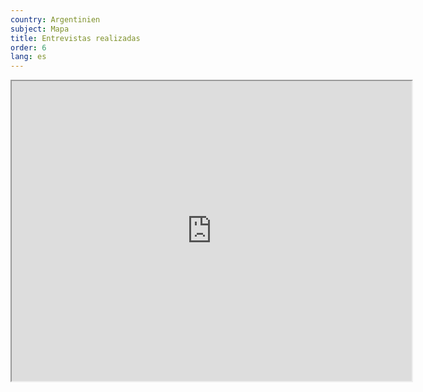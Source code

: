 ```yaml
---
country: Argentinien
subject: Mapa
title: Entrevistas realizadas
order: 6
lang: es
---
```

<div class="map-wrap gray">
    <div class="map">
        <iframe src="https://www.google.com/maps/d/embed?mid=1BmIgYOoe7OoADe_u9nCLTLwQjoxIHCTw" width="640" height="480"></iframe>
    </div>
</div>
